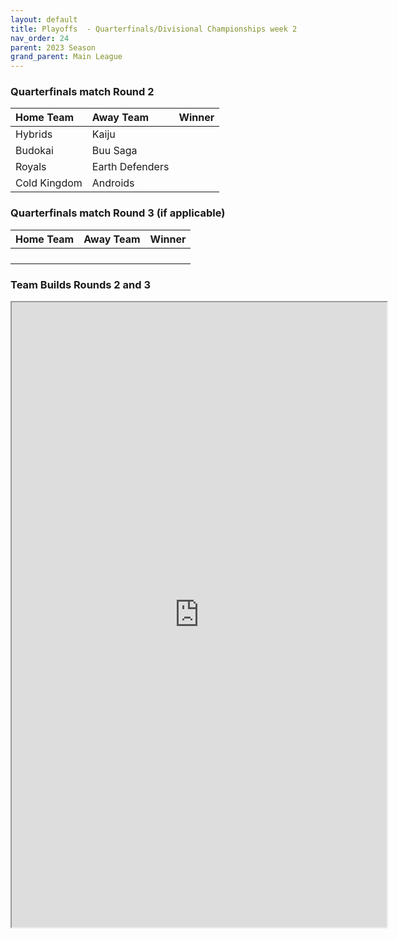 ```yaml
---
layout: default
title: Playoffs  - Quarterfinals/Divisional Championships week 2
nav_order: 24
parent: 2023 Season
grand_parent: Main League
---
```


### Quarterfinals match Round 2

| Home Team    | Away Team       | Winner |
|:-------------|:----------------|:-------|
| Hybrids      | Kaiju           |        |
| Budokai      | Buu Saga        |        |
| Royals       | Earth Defenders |        |
| Cold Kingdom | Androids        |        |


### Quarterfinals match Round 3 (if applicable)

| Home Team            | Away Team       | Winner               |
|:---------------------|:----------------|:---------------------|
|   |                 |  |
|                |               |                |
|               |             |               |
|                 |           |                |



### Team Builds Rounds 2 and 3 

<iframe width=600 height=1000 scrolling="yes" src="https://docs.google.com/document/d/e/2PACX-1vT8ReNDA6ooM6THs3uQh6_GMESLmLeiw59Bqrb5BTr5ZyAbBpW28JzXqdEAmtByKl95o51droQrYZ7L/pub?embedded=true"></iframe>